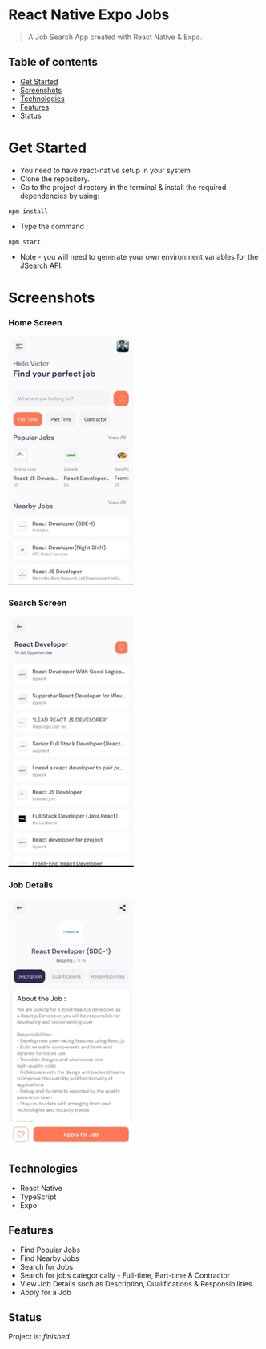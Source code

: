 # React Native Expo Jobs

> A Job Search App created with React Native & Expo.

## Table of contents

- [Get Started](#get-started)
- [Screenshots](#screenshots)
- [Technologies](#technologies)
- [Features](#features)
- [Status](#status)

# Get Started

- You need to have react-native setup in your system
- Clone the repository.
- Go to the project directory in the terminal & install the required dependencies by using:

```
npm install
```

- Type the command :

```
npm start
```

- Note - you will need to generate your own environment variables for the [JSearch API](https://rapidapi.com/letscrape-6bRBa3QguO5/api/jsearch).

# Screenshots

### Home Screen
<img src="https://github.com/ajinkyap22/react-native-expo-jobs/blob/main/assets/images/home-screen.jpg?raw=true" width="250" alt="Home Screen" />

### Search Screen
<img src="https://github.com/ajinkyap22/react-native-expo-jobs/blob/main/assets/images/seach-screen.jpg?raw=true" width="250" alt="Search Screen" />

### Job Details
<img src="https://github.com/ajinkyap22/react-native-expo-jobs/blob/main/assets/images/job-details.jpg?raw=true" width="250" alt="Job Details" />

## Technologies

- React Native
- TypeScript
- Expo

## Features

- Find Popular Jobs
- Find Nearby Jobs
- Search for Jobs
- Search for jobs categorically - Full-time, Part-time & Contractor
- View Job Details such as Description, Qualifications & Responsibilities
- Apply for a Job

## Status

Project is: _finished_
